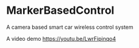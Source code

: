 # MarkerBasedControl
A camera based smart car wireless control system

A video demo https://youtu.be/LwrFipinqo4
